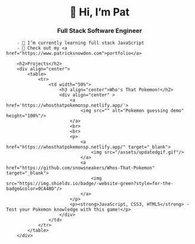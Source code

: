 <h1 align="center">👋 Hi, I’m Pat</h1>
		<h3 align="center">Full Stack Software Engineer</h3>

    	- 🌱 I’m currently learning full stack JavaScript
    	- 👔 Check out my <a href="https://www.patricksnowden.com">portfolio</a>

    	<h2>Projects</h2>
    	<div align="center">
    		<table>
    			<tr>
    				<td width="50%">
    					<h3 align="center">Who's That Pokemon!</h2>
    					<div align="center" >
    						<a href='https://whosthatpokemonsp.netlify.app/'>
    							<img src="" alt="Pokemon guessing demo" height="100%"/>
    						</a>
    						<br>
    						<br>
    						<p>
    							<a href="https://whosthatpokemonsp.netlify.app/" target="_blank">
    								<img src="/assets/updatedgif.gif"/>
    							</a>
    							<a href="https://github.com/snowsneakers/Whos-That-Pokemon" target="_blank">
    								<img src="https://img.shields.io/badge/-website-green?style=for-the-badge&color=0CA4BD"/>
    							</a>
    						</p>
    						<p><strong>JavaScript, CSS3, HTML5</strong> - Test your Pokemon knowledge with this game!</p>
    					</div>
    				</td>
    			</tr>
    		</table>
    	</div>
